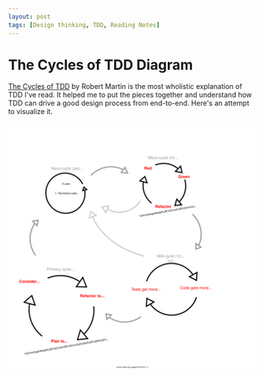 ```yaml
---
layout: post
tags: [Design thinking, TDD, Reading Notes]
---
```


# The Cycles of TDD Diagram

[The Cycles of TDD](https://blog.cleancoder.com/uncle-bob/2014/12/17/TheCyclesOfTDD.html) by Robert Martin is the most wholistic explanation of TDD I've read. It helped me to put the pieces together and understand how TDD can drive a good design process from end-to-end. Here's an attempt to visualize it.

![Cycles of TDD diagram](../post-media/Cycles-Of-TDD/tdd-cycles.drawio.svg) 

<!-- Should address not only time scale but code scale (line by line, expectation, operation, service) -->